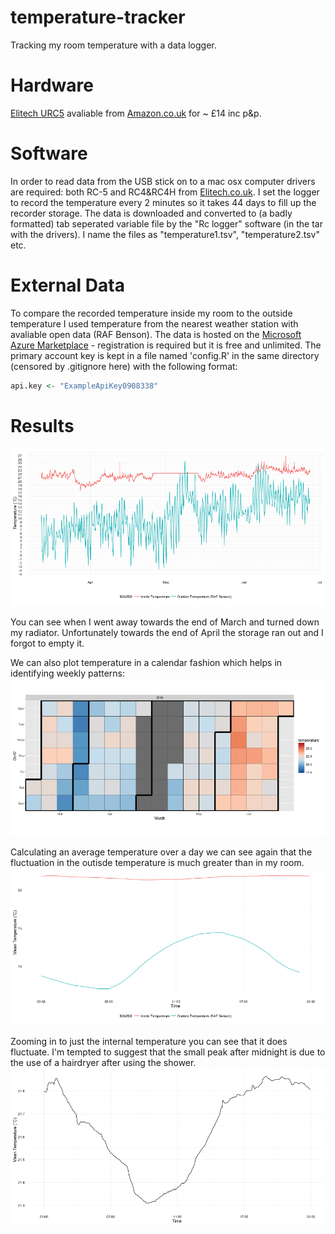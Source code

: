 # temperature-tracker
Tracking my room temperature with a data logger.

# Hardware
[Elitech URC5](http://www.elitech.uk.com/temperature_logger/Elitech_USB_Temperature_Data_logger_RC_5_147.html) avaliable from [Amazon.co.uk](https://www.amazon.co.uk/dp/B00MQSCZF2/) for ~ £14 inc p&p.

# Software
In order to read data from the USB stick on to a mac osx computer drivers are required: both RC-5 and RC4&RC4H from [Elitech.co.uk](http://www.elitech.uk.com/software.html).
I set the logger to record the temperature every 2 minutes so it takes 44 days to fill up the recorder storage. The data is downloaded and converted to (a badly formatted) tab seperated variable file by the "Rc logger" software (in the tar with the drivers). I name the files as "temperature1.tsv", "temperature2.tsv" etc.

# External Data
To compare the recorded temperature inside my room to the outside temperature I used temperature from the nearest weather station with avaliable open data (RAF Benson). The data is hosted on the [Microsoft Azure Marketplace](https://datamarket.azure.com/dataset/datagovuk/metofficeweatheropendata) - registration is required but it is free and unlimited. The primary account key is kept in a file named 'config.R' in the same directory (censored by .gitignore here) with the following format:

```R
api.key <- "ExampleApiKey0908338"
```

# Results

![Plot of Temperature over Time](temperature.png)

You can see when I went away towards the end of March and turned down my radiator. Unfortunately towards the end of April the storage ran out and I forgot to empty it.

We can also plot temperature in a calendar fashion which helps in identifying weekly patterns:
![Plot of Temperature over Time](temperature_calendar.png)

Calculating an average temperature over a day we can see again that the fluctuation in the outisde temperature is much greater than in my room.
![Plot of Temperature over Time](daily_temperature.png)

Zooming in to just the internal temperature you can see that it does fluctuate. I'm tempted to suggest that the small peak after midnight is due to the use of a hairdryer after using the shower.
![Plot of Temperature over Time](daily_inside_temperature.png)
